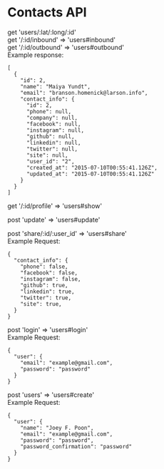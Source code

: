 # Contacts API

get 'users/:lat/:long/:id'<br>
get '/:id/inbound' => 'users#inbound'<br>
get '/:id/outbound' => 'users#outbound'<br>
Example response:

    [
      {
        "id": 2,
        "name": "Maiya Yundt",
        "email": "branson.homenick@larson.info",
        "contact_info": {
          "id": 2,
          "phone": null,
          "company": null,
          "facebook": null,
          "instagram": null,
          "github": null,
          "linkedin": null,
          "twitter": null,
          "site": null,
          "user_id": "2",
          "created_at": "2015-07-10T00:55:41.126Z",
          "updated_at": "2015-07-10T00:55:41.126Z"
        }
      }
    ]

get '/:id/profile' => 'users#show'

post 'update' => 'users#update'

post 'share/:id/:user_id' => 'users#share'<br>
Example Request:

    {
      "contact_info": {
        "phone": false,
        "facebook": false,
        "instagram": false,
        "github": true,
        "linkedin": true,
        "twitter": true,
        "site": true,
      }
    }

post 'login' => 'users#login'<br>
Example Request:

    {
      "user": {
        "email": "example@gmail.com",
        "password": "password"
      }
    }

post 'users' => 'users#create'<br>
Example Request:

    {
      "user": {
        "name": "Joey F. Poon",
        "email": "example@gmail.com",
        "password": "password",
        "password_confirmation": "password"
      }
    }
